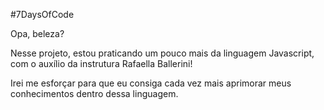 #7DaysOfCode

Opa, beleza?

Nesse projeto, estou praticando um pouco mais da linguagem Javascript, com o auxílio da instrutura Rafaella Ballerini!

Irei me esforçar para que eu consiga cada vez mais aprimorar meus conhecimentos dentro dessa linguagem.

